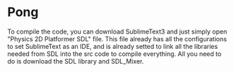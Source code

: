 # Pong
To compile the code, you can download SublimeText3 and just simply open "Physics 2D Platformer SDL" file.
This file already has all the configurations to set SublimeText as an IDE, and is already setted to link
all the libraries needed from SDL into the src code to compile everything. All you need to do is download
the SDL library and SDL_Mixer.
